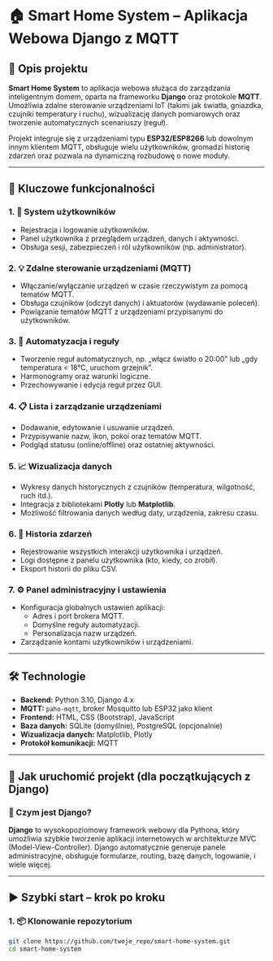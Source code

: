 # 🏠 Smart Home System – Aplikacja Webowa Django z MQTT

## 📌 Opis projektu

**Smart Home System** to aplikacja webowa służąca do zarządzania inteligentnym domem, oparta na frameworku **Django** oraz protokole **MQTT**. Umożliwia zdalne sterowanie urządzeniami IoT (takimi jak światła, gniazdka, czujniki temperatury i ruchu), wizualizację danych pomiarowych oraz tworzenie automatycznych scenariuszy (reguł).

Projekt integruje się z urządzeniami typu **ESP32/ESP8266** lub dowolnym innym klientem MQTT, obsługuje wielu użytkowników, gromadzi historię zdarzeń oraz pozwala na dynamiczną rozbudowę o nowe moduły.

---

## 🌟 Kluczowe funkcjonalności

### 1. 🔐 System użytkowników
- Rejestracja i logowanie użytkowników.
- Panel użytkownika z przeglądem urządzeń, danych i aktywności.
- Obsługa sesji, zabezpieczeń i ról użytkowników (np. administrator).

### 2. 💡 Zdalne sterowanie urządzeniami (MQTT)
- Włączanie/wyłączanie urządzeń w czasie rzeczywistym za pomocą tematów MQTT.
- Obsługa czujników (odczyt danych) i aktuatorów (wydawanie poleceń).
- Powiązanie tematów MQTT z urządzeniami przypisanymi do użytkowników.

### 3. 🧠 Automatyzacja i reguły
- Tworzenie reguł automatycznych, np. „włącz światło o 20:00” lub „gdy temperatura < 18°C, uruchom grzejnik”.
- Harmonogramy oraz warunki logiczne.
- Przechowywanie i edycja reguł przez GUI.

### 4. 📋 Lista i zarządzanie urządzeniami
- Dodawanie, edytowanie i usuwanie urządzeń.
- Przypisywanie nazw, ikon, pokoi oraz tematów MQTT.
- Podgląd statusu (online/offline) oraz ostatniej aktywności.

### 5. 📈 Wizualizacja danych
- Wykresy danych historycznych z czujników (temperatura, wilgotność, ruch itd.).
- Integracja z bibliotekami **Plotly** lub **Matplotlib**.
- Możliwość filtrowania danych według daty, urządzenia, zakresu czasu.

### 6. 📜 Historia zdarzeń
- Rejestrowanie wszystkich interakcji użytkownika i urządzeń.
- Logi dostępne z panelu użytkownika (kto, kiedy, co zrobił).
- Eksport historii do pliku CSV.

### 7. ⚙️ Panel administracyjny i ustawienia
- Konfiguracja globalnych ustawień aplikacji:
  - Adres i port brokera MQTT.
  - Domyślne reguły automatyzacji.
  - Personalizacja nazw urządzeń.
- Zarządzanie kontami użytkowników i urządzeniami.

---

## 🛠️ Technologie

- **Backend:** Python 3.10, Django 4.x
- **MQTT:** `paho-mqtt`, broker Mosquitto lub ESP32 jako klient
- **Frontend:** HTML, CSS (Bootstrap), JavaScript
- **Baza danych:** SQLite (domyślnie), PostgreSQL (opcjonalnie)
- **Wizualizacja danych:** Matplotlib, Plotly
- **Protokół komunikacji:** MQTT

---

## 🚀 Jak uruchomić projekt (dla początkujących z Django)

### 🔧 Czym jest Django?

**Django** to wysokopoziomowy framework webowy dla Pythona, który umożliwia szybkie tworzenie aplikacji internetowych w architekturze MVC (Model-View-Controller). Django automatycznie generuje panele administracyjne, obsługuje formularze, routing, bazę danych, logowanie, i wiele więcej.

---

## ▶️ Szybki start – krok po kroku

### 1. 📦 Klonowanie repozytorium

```bash
git clone https://github.com/twoje_repo/smart-home-system.git
cd smart-home-system
```

